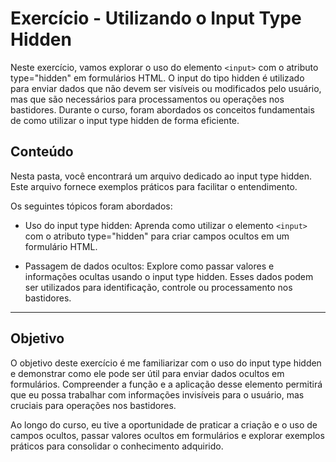 # Exercício - Utilizando o Input Type Hidden

Neste exercício, vamos explorar o uso do elemento `<input>` com o atributo type="hidden" em formulários HTML. O input do tipo hidden é utilizado para enviar dados que não devem ser visíveis ou modificados pelo usuário, mas que são necessários para processamentos ou operações nos bastidores. Durante o curso, foram abordados os conceitos fundamentais de como utilizar o input type hidden de forma eficiente.

## Conteúdo

Nesta pasta, você encontrará um arquivo dedicado ao input type hidden. Este arquivo fornece exemplos práticos para facilitar o entendimento.

Os seguintes tópicos foram abordados:

- Uso do input type hidden: Aprenda como utilizar o elemento `<input>` com o atributo type="hidden" para criar campos ocultos em um formulário HTML.

- Passagem de dados ocultos: Explore como passar valores e informações ocultas usando o input type hidden. Esses dados podem ser utilizados para identificação, controle ou processamento nos bastidores.

---

## Objetivo

O objetivo deste exercício é me familiarizar com o uso do input type hidden e demonstrar como ele pode ser útil para enviar dados ocultos em formulários. Compreender a função e a aplicação desse elemento permitirá que eu possa trabalhar com informações invisíveis para o usuário, mas cruciais para operações nos bastidores.

Ao longo do curso, eu tive a oportunidade de praticar a criação e o uso de campos ocultos, passar valores ocultos em formulários e explorar exemplos práticos para consolidar o conhecimento adquirido.